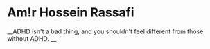# Am!r Hossein Rassafi

__ADHD isn't a bad thing, and you shouldn't feel different from those without ADHD. __

